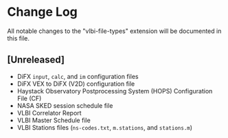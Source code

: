 # Change Log

All notable changes to the "vlbi-file-types" extension will be documented in this file.

## [Unreleased]

- DiFX `input`, `calc`, and `im` configuration files
- DiFX VEX to DiFX (V2D) configuration file
- Haystack Observatory Postprocessing System (HOPS) Configuration File (CF)
- NASA SKED session schedule file
- VLBI Correlator Report
- VLBI Master Schedule file
- VLBI Stations files (`ns-codes.txt`, `m.stations`, and `stations.m`)
